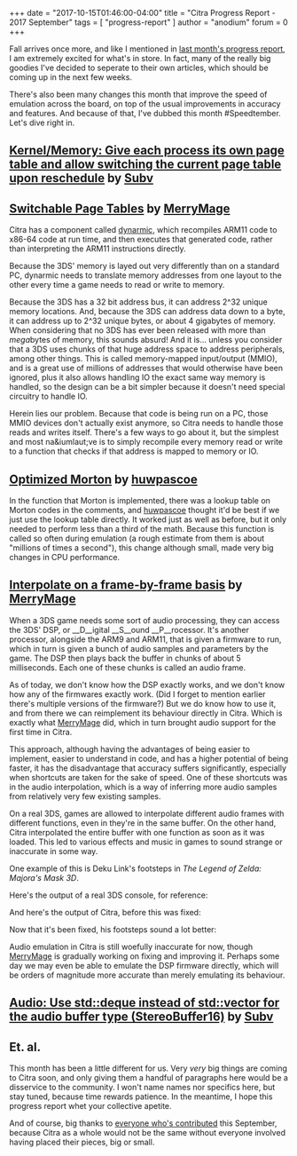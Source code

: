 +++
date = "2017-10-15T01:46:00-04:00"
title = "Citra Progress Report - 2017 September"
tags = [ "progress-report" ]
author = "anodium"
forum = 0
+++

Fall arrives once more, and like I mentioned in [last month's progress report](/entry/citra-progress-report-2017-august),
I am extremely excited for what's in store. In fact, many of the really big goodies
I've decided to seperate to their own articles, which should be coming up in the
next few weeks.

There's also been many changes this month that improve the speed of emulation across
the board, on top of the usual improvements in accuracy and features. And because
of that, I've dubbed this month #Speedtember. Let's dive right in.

## [Kernel/Memory: Give each process its own page table and allow switching the current page table upon reschedule](https://github.com/citra-emu/citra/pull/2842) by [Subv](https://github.com/Subv)

<!-- FIXME: Write this. -->

## [Switchable Page Tables](https://github.com/citra-emu/citra/pull/2952) by [MerryMage](https://github.com/MerryMage)

Citra has a component called [dynarmic](https://github.com/MerryMage/dynarmic),
which recompiles ARM11 code to x86-64 code at run time, and then executes that
generated code, rather than interpreting the ARM11 instructions directly.

Because the 3DS' memory is layed out very differently than on a standard PC,
dynarmic needs to translate memory addresses from one layout to the other every
time a game needs to read or write to memory.

<!--
NOTE: Paragraph I dropped earlier.

This is further complicated by the 3DS' use of memory-mapped IO (which maps external devices and peripherals to a memory address), by features that Citra adds to the experience such as texture forwarding, and above all, that reading and writing to memory needs to be **fast**.

-->

Because the 3DS has a 32 bit address bus, it can address 2^32 unique memory locations. And, because the 3DS can address data down to a byte, it can address up to 2^32 unique bytes, or about 4 gigabytes of memory. When considering that no 3DS has ever been released with more than <!-- FIXME: Find out New 3DS amount of RAM. --> *mega*bytes of memory, this sounds absurd! And it is... unless you consider that a 3DS uses chunks of that huge address space to address peripherals, among other things. This is called memory-mapped input/output (MMIO), and is a great use of millions of addresses that would otherwise have been ignored, plus it also allows handling IO the exact same way memory is handled, so the design can be a bit simpler because it doesn't need special circuitry to handle IO.

Herein lies our problem. Because that code is being run on a PC, those MMIO devices don't actually exist anymore, so Citra needs to handle those reads and writes itself. There's a few ways to go about it, but the simplest and most na&iumlaut<!-- FIXME: What HTML entity is used for LATIN SMALL LETTER I WITH UMLAUT? -->;ve is to simply recompile every memory read or write to a function that checks if that address is mapped to memory or IO.

<!--
TODO: Ask for elaboration on why page-faulting should be handled with fallback.
TODO: Ask how Memory::Read32 works precisely.
TODO: Ask why single indirect addressing can't be used in every case. (Maybe RAM waste?)

TODO: Make diagrams for better elaborating, addressing modes can be hard to understand at first glance.
-->

## [Optimized Morton](https://github.com/citra-emu/citra/pull/2951) by [huwpascoe](https://github.com/huwpascoe)

<!--
TODO: Explain Morton
TODO: Figure out in-line images, both layout and markup.
NOTE: Maybe pic of Morton Koopa with caption "Wrong type of Morton"?
-->

In the function that Morton is implemented, there was a lookup table on Morton
codes in the comments, and [huwpascoe](https://github.com/huwpascoe) thought it'd
be best if we just use the lookup table directly. It worked just as well as before,
but it only needed to perform less than a third of the math. Because this function
is called so often during emulation (a rough estimate from them is about "millions
of times a second"), this change although small, made very big changes in CPU performance.

## [Interpolate on a frame-by-frame basis](https://github.com/citra-emu/citra/pull/2858) by [MerryMage](https://github.com/MerryMage)

When a 3DS game needs some sort of audio processing, they can access the 3DS' DSP,
or __D__igital __S__ound __P__rocessor. It's another processor, alongside the ARM9
and ARM11, that is given a firmware to run, which in turn is given a bunch of audio
samples and parameters by the game. The DSP then plays back the buffer in chunks
of about 5 milliseconds. Each one of these chunks is called an audio frame.

As of today, we don't know how the DSP exactly works, and we don't know how any
of the firmwares exactly work. (Did I forget to mention earlier there's multiple
versions of the firmware?) But we do know how to use it, and from there we can
reimplement its behaviour directly in Citra. Which is exactly what [MerryMage](https://github.com/MerryMage)
did, which in turn brought audio support for the first time in Citra.

This approach, although having the advantages of being easier to implement, easier
to understand in code, and has a higher potential of being faster, it has the
disadvantage that accuracy suffers significantly, especially when shortcuts are
taken for the sake of speed. One of these shortcuts was in the audio interpolation,
which is a way of inferring more audio samples from relatively very few existing
samples.

On a real 3DS, games are allowed to interpolate different audio frames with
different functions, even in they're in the same buffer. On the other hand, Citra
interpolated the entire buffer with one function as soon as it was loaded. This
led to various effects and music in games to sound strange or inaccurate in some way.

One example of this is Deku Link's footsteps in *The Legend of Zelda: Majora's Mask 3D*.

<!--
NOTE: This GitHub issue has a save file for reproducing Deku Link footstep sound:

Majora's Mask - Deku Scrub - Very Loud Walking Sound · Issue #2517 · citra-emu/citra
https://github.com/citra-emu/citra/issues/2517
-->

Here's the output of a real 3DS console, for reference:

<!-- TODO: Add hardware output of Deku Link footsteps. -->

And here's the output of Citra, before this was fixed:

<!-- TODO: Add pre-merge output of Deku Link footsteps. -->

Now that it's been fixed, his footsteps sound a lot better:

<!-- TODO: Add post-merge output of Deku Link footsteps. -->

Audio emulation in Citra is still woefully inaccurate for now, though
[MerryMage](https://github.com/MerryMage) is gradually working on fixing and
improving it. Perhaps some day we may even be able to emulate the DSP firmware
directly, which will be orders of magnitude more accurate than merely emulating
its behaviour.

## [Audio: Use std::deque instead of std::vector for the audio buffer type (StereoBuffer16)](https://github.com/citra-emu/citra/pull/2958) by [Subv](https://github.com/Subv)

<!-- FIXME: Write this. -->

## Et. al.

This month has been a little different for us. Very *very* big things are coming
to Citra soon, and only giving them a handful of paragraphs here would be a
disservice to the community. I won't name names nor specifics here, but stay tuned,
because time rewards patience. In the meantime, I hope this progress report whet
your collective apetite.

And of course, big thanks to [everyone who's contributed](https://github.com/citra-emu/citra/graphs/contributors?from=2017-08-31&to=2017-09-30&type=c)
this September, because Citra as a whole would not be the same without everyone
involved having placed their pieces, big or small.

<!--
FIXME: Write these PRs:

## [PICA: implemented geometry shader](https://github.com/citra-emu/citra/pull/2865) by [wwylele](https://github.com/wwylele)
## [PICA: implement custom clip plane](https://github.com/citra-emu/citra/pull/2900) by [wwylele](https://github.com/wwylele)
## [APT: load different shared font depending on the region](https://github.com/citra-emu/citra/pull/2915) by [wwylele](https://github.com/wwylele)

## [GPU: Add draw for immediate and batch modes](https://github.com/citra-emu/citra/pull/2921) by [jroweboy](https://github.com/jroweboy)
## [Build: Add mingw64 compile support to appveyor](https://github.com/citra-emu/citra/pull/2912) by [jroweboy](https://github.com/jroweboy)
## [Loader/NCCH: Add support for loading application updates](https://github.com/citra-emu/citra/pull/2927) by [shinyquagsire23](https://github.com/shinyquagsire23)

-->
